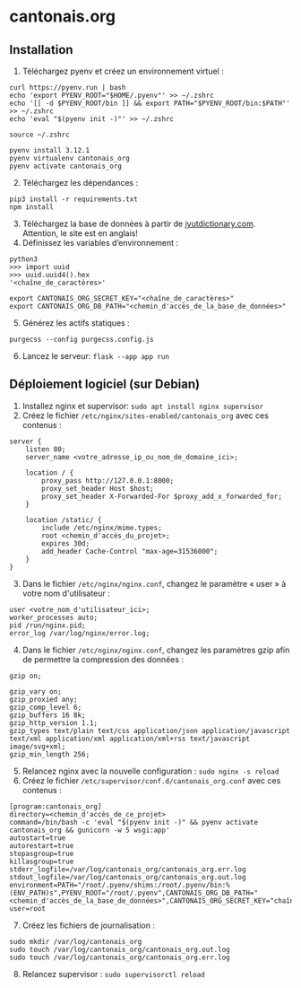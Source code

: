 # cantonais.org

## Installation
1. Téléchargez pyenv et créez un environnement virtuel :
```
curl https://pyenv.run | bash
echo 'export PYENV_ROOT="$HOME/.pyenv"' >> ~/.zshrc
echo '[[ -d $PYENV_ROOT/bin ]] && export PATH="$PYENV_ROOT/bin:$PATH"' >> ~/.zshrc
echo 'eval "$(pyenv init -)"' >> ~/.zshrc

source ~/.zshrc

pyenv install 3.12.1
pyenv virtualenv cantonais_org
pyenv activate cantonais_org
```
2. Téléchargez les dépendances :
```
pip3 install -r requirements.txt
npm install
```
3. Téléchargez la base de données à partir de [jyutdictionary.com](https://jyutdictionary.com/#download-addon). Attention, le site est en anglais!
4. Définissez les variables d’environnement :
```
python3
>>> import uuid
>>> uuid.uuid4().hex
'<chaîne_de_caractères>'

export CANTONAIS_ORG_SECRET_KEY="<chaîne_de_caractères>"
export CANTONAIS_ORG_DB_PATH="<chemin_d'accès_de_la_base_de_données>"
```
5. Générez les actifs statiques :
```
purgecss --config purgecss.config.js
```
6. Lancez le serveur: `flask --app app run`

## Déploiement logiciel (sur Debian)
1. Installez nginx et supervisor: `sudo apt install nginx supervisor`
2. Créez le fichier `/etc/nginx/sites-enabled/cantonais_org` avec ces contenus :
```
server {
    listen 80;
    server_name <votre_adresse_ip_ou_nom_de_domaine_ici>;

    location / {
        proxy_pass http://127.0.0.1:8000;
        proxy_set_header Host $host;
        proxy_set_header X-Forwarded-For $proxy_add_x_forwarded_for;
    }

    location /static/ {
        include /etc/nginx/mime.types;
        root <chemin_d'accès_du_projet>;
        expires 30d;
        add_header Cache-Control "max-age=31536000";
    }
}
```
3. Dans le fichier `/etc/nginx/nginx.conf`, changez le paramètre « user » à votre nom d'utilisateur :
```
user <votre_nom_d'utilisateur_ici>;
worker_processes auto;
pid /run/nginx.pid;
error_log /var/log/nginx/error.log;
```
4. Dans le fichier `/etc/nginx/nginx.conf`, changez les paramètres gzip afin de permettre la compression des données :
```
gzip on;

gzip_vary on;
gzip_proxied any;
gzip_comp_level 6;
gzip_buffers 16 8k;
gzip_http_version 1.1;
gzip_types text/plain text/css application/json application/javascript text/xml application/xml application/xml+rss text/javascript image/svg+xml;
gzip_min_length 256;
```
5. Relancez nginx avec la nouvelle configuration : `sudo nginx -s reload`
6. Créez le fichier `/etc/supervisor/conf.d/cantonais_org.conf` avec ces contenus :
```
[program:cantonais_org]
directory=<chemin_d'accès_de_ce_projet>
command=/bin/bash -c 'eval "$(pyenv init -)" && pyenv activate cantonais_org && gunicorn -w 5 wsgi:app'
autostart=true
autorestart=true
stopasgroup=true
killasgroup=true
stderr_logfile=/var/log/cantonais_org/cantonais_org.err.log
stdout_logfile=/var/log/cantonais_org/cantonais_org.out.log
environment=PATH="/root/.pyenv/shims:/root/.pyenv/bin:%(ENV_PATH)s",PYENV_ROOT="/root/.pyenv",CANTONAIS_ORG_DB_PATH="<chemin_d'accès_de_la_base_de_données>",CANTONAIS_ORG_SECRET_KEY="chaîne_de_caractères"
user=root
```
7. Créez les fichiers de journalisation :
```
sudo mkdir /var/log/cantonais_org
sudo touch /var/log/cantonais_org/cantonais_org.out.log
sudo touch /var/log/cantonais_org/cantonais_org.err.log
```
8. Relancez supervisor : `sudo supervisorctl reload`
